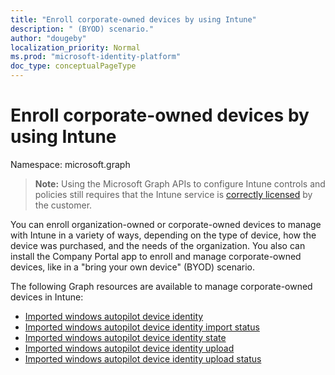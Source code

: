 ```yaml
---
title: "Enroll corporate-owned devices by using Intune"
description: " (BYOD) scenario."
author: "dougeby"
localization_priority: Normal
ms.prod: "microsoft-identity-platform"
doc_type: conceptualPageType
---
```


# Enroll corporate-owned devices by using Intune

Namespace: microsoft.graph

> **Note:** Using the Microsoft Graph APIs to configure Intune controls and policies still requires that the Intune service is [correctly licensed](https://www.microsoft.com/en-us/cloud-platform/microsoft-intune-pricing) by the customer.

You can enroll organization-owned or corporate-owned devices to manage with Intune in a variety of ways, depending on the type of device, how the device was purchased, and the needs of the organization. You also can install the Company Portal app to enroll and manage corporate-owned devices, like in a "bring your own device" (BYOD) scenario.

The following Graph resources are available to manage corporate-owned devices in Intune:

- [Imported windows autopilot device identity](intune-enrollment-importedwindowsautopilotdeviceidentity.md)
- [Imported windows autopilot device identity import status](intune-enrollment-importedwindowsautopilotdeviceidentityimportstatus.md)
- [Imported windows autopilot device identity state](intune-enrollment-importedwindowsautopilotdeviceidentitystate.md)
- [Imported windows autopilot device identity upload](intune-enrollment-importedwindowsautopilotdeviceidentityupload.md)
- [Imported windows autopilot device identity upload status](intune-enrollment-importedwindowsautopilotdeviceidentityuploadstatus.md)





